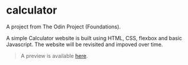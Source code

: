 # calculator
A project from The Odin Project (Foundations).

A simple Calculator website is built using HTML, CSS, flexbox and basic Javascript.
The website will be revisited and impoved over time.

> A preview is available [here](http://frarosset.github.io/calculator).
